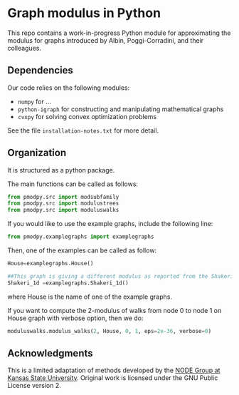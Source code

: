 # Graph modulus in Python

This repo contains a work-in-progress Python module for approximating the modulus for graphs introduced by Albin, Poggi-Corradini, and their colleagues.


## Dependencies

Our code relies on the following modules:

- `numpy` for ...
- `python-igraph` for constructing and manipulating mathematical graphs
- `cvxpy` for solving convex optimization problems

See the file `installation-notes.txt` for more detail.


## Organization

It is structured as a python package.

The main functions can be called as follows:
```python
from pmodpy.src import modsubfamily
from pmodpy.src import modulustrees
from pmodpy.src import moduluswalks
```

If you would like to use the example graphs, include the following line:
```python
from pmodpy.examplegraphs import examplegraphs
```

Then, one of the examples can be called as follow:
```python
House=examplegraphs.House()
```

``` python
##This graph is giving a different modulus as reported from the Shakeri paper.
Shakeri_1d =examplegraphs.Shakeri_1d()
```


where House is the name of one of the example graphs.

If you want to compute the 2-modulus of walks from node 0 to node 1 on
House graph with verbose option, then we do:
```python
moduluswalks.modulus_walks(2, House, 0, 1, eps=2e-36, verbose=0)
```

## Acknowledgments

This is a limited adaptation of methods developed by the [NODE Group at Kansas State University](https://node.math.ksu.edu/). Original work is licensed under the GNU Public License version 2.
